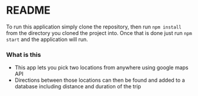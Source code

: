 # README #

To run this application simply clone the repository, then run ```npm install``` from the directory you cloned the project into.
Once that is done just run ```npm start``` and the application will run.

### What is this ###
* This app lets you pick two locations from anywhere using google maps API
* Directions between those locations can then be found and added to a database including distance and duration of the trip
